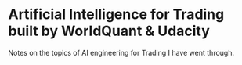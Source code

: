 # Artificial Intelligence for Trading built by WorldQuant & Udacity
Notes on the topics of AI engineering for Trading I have went through.

